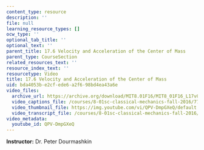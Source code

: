```yaml
---
content_type: resource
description: ''
file: null
learning_resource_types: []
ocw_type: ''
optional_tab_title: ''
optional_text: ''
parent_title: 17.6 Velocity and Acceleration of the Center of Mass
parent_type: CourseSection
related_resources_text: ''
resource_index_text: ''
resourcetype: Video
title: 17.6 Velocity and Acceleration of the Center of Mass
uid: bda4053b-e2cf-ede6-a2f6-98bd4ea43a6e
video_files:
  archive_url: https://archive.org/download/MIT8.01F16/MIT8_01F16_L17v05_360p.mp4
  video_captions_file: /courses/8-01sc-classical-mechanics-fall-2016/772ec9ae91d65f5baccd7f3d9070ac24_QPV-DmpGXeQ.vtt
  video_thumbnail_file: https://img.youtube.com/vi/QPV-DmpGXeQ/default.jpg
  video_transcript_file: /courses/8-01sc-classical-mechanics-fall-2016/c4bd2f0aabae1b76cf989439899af0e9_QPV-DmpGXeQ.pdf
video_metadata:
  youtube_id: QPV-DmpGXeQ
---
```


**Instructor:** Dr. Peter Dourmashkin